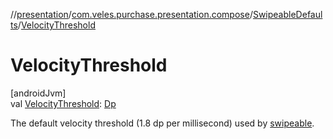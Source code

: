 //[presentation](../../../index.md)/[com.veles.purchase.presentation.compose](../index.md)/[SwipeableDefaults](index.md)/[VelocityThreshold](-velocity-threshold.md)

# VelocityThreshold

[androidJvm]\
val [VelocityThreshold](-velocity-threshold.md): [Dp](https://developer.android.com/reference/kotlin/androidx/compose/ui/unit/Dp.html)

The default velocity threshold (1.8 dp per millisecond) used by [swipeable](../swipeable.md).
